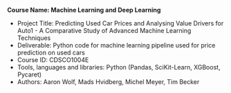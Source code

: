 **Course Name: Machine Learning and Deep Learning**
* Project Title: Predicting Used Car Prices and Analysing Value Drivers for Auto1 - A Comparative Study of Advanced Machine Learning Techniques
* Deliverable: Python code for machine learning pipeline used for price prediction on used cars
* Course ID: CDSCO1004E
* Tools, languages and libraries: Python (Pandas, SciKit-Learn, XGBoost, Pycaret)
* Authors: Aaron Wolf, Mads Hvidberg, Michel Meyer, Tim Becker